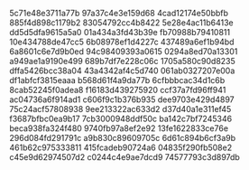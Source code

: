 5c71e48e3711a77b
97a37c4e3e159d68
4cad12174e50bbfb
885f4d898c1179b2
83054792cc4b8422
5e28e4ac11b6413e
dd5d5dfa9615a5a0
01a434a3fd43b39e
fb70988b79410811
10e434788de47cc5
6b08978ef1d4227c
437489a6ef1b94bd
6a8601c6e7d9b0ed
94c98409393a0615
0294a8ed70a13301
a949ae1a9190e499
689b7df7e228c06c
1705a580c90d8235
dffa5426bcc38a04
43a4342af4c5d740
061ab0327207e00a
df1abfcf3815eaaa
b568d61f4a9da77b
6cfbbbcac34d1c6b
8cab52245f0adea8
f16183d439275920
ccf37a7fd96ff941
ac04736a6f914ad1
c606f9c1b376b935
dee9703e429d4897
75c24acf57808938
9ee213322ac633d2
d37d40a1e311ef45
f3687bfbc0ea9b17
7cb3000948ddf50c
ba142c7bf7245346
beca938fa324f480
9740fb97a8ef2e92
13fe1622833ce76e
296d084fd291791c
a9b830c89609705c
6d61c894b6cf3a9b
461b62c975333811
415fcadeb90724a6
04835f290fb508e2
c45e9d62974507d2
c0244c4e9ae7dcd9
74577793c3d897db
